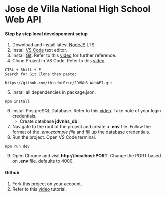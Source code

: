# Jose de Villa National High School Web API

#### Step by step local developement setup

1. Download and install latest [NodeJS](https://nodejs.org/en/download/) LTS.
2. Install [VS Code](https://code.visualstudio.com/download) text editor.
3. Install [Git](https://git-scm.com/downloads). Refer to this [video](https://m.youtube.com/watch?v=QqP7YZlZEOo) for further reference.
4. Clone Project in VS Code. Refer to this [video](https://m.youtube.com/watch?v=pVQCJ6sY8AQ).
```
CTRL + Shift + P
Search for Git Clone then paste:

https://github.com/thisdotEric/JDVNHS_WebAPI.git
```
5. Install all dependencies in package.json.
```
npm install
```
6.  Install PostgreSQL Database. Refer to this [video](https://m.youtube.com/watch?v=BLH3s5eTL4Y&t=438s). Take note of your login credentials.
	* Create database **jdvnhs_db** 
7. Navigate to the root of the project and create a **.env** file. Follow the format of the _.env.example file_ and fill up the database credentials.
8. Run the project. Open VS Code terminal.
```
npm run dev
``` 
9. Open Chrome and visit **http://localhost:PORT**. Change the PORT based on **.env** file, defaults to 4000. 

#### Github

1. Fork this project on your account. 
2. Refer to this [video](https://m.youtube.com/watch?v=_NrSWLQsDL4&t=15s) tutorial.
